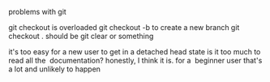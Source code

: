 problems with git

git checkout is overloaded
git checkout -b to create a new branch
git checkout . should be git clear or something

it's too easy for a new user to get in a detached head state
is it too much to read all the  documentation? honestly, I think it is. for a  beginner user that's a lot and unlikely to happen

